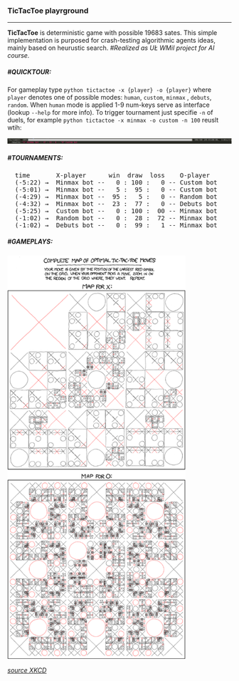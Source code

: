 ### TicTacToe playrground
-------
**TicTacToe** is deterministic game with possible 19683 sates. This simple implementation is purposed for crash-testing algorithmic agents ideas, mainly based on heurustic search. *#Realized as UŁ WMiI project for AI course.*

##### #**QUICKTOUR**:

For gameplay type `python tictactoe -x {player} -o {player}` where `player` denotes one of possible modes: `human`, `custom`, `minmax` , `debuts`, `random`. When `human` mode is applied 1-9 num-keys serve as interface (lookup `--help` for more info). To trigger tournament just specifie `-n` of duels, for example `python tictactoe -x minmax -o custom -n 100` reuslt wtih:

<img src="./bar.png" >


##### #**TOURNAMENTS**: 
  <pre>
  time       X-player      win  draw  loss    O-player
  (-5:22) &#8594;  Minmax bot --   0 : 100 :   0 -- Custom bot
  (-5:01) &#8594;  Minmax bot --   5 :  95 :   0 -- Custom bot
  (-4:29) &#8594;  Minmax bot --  95 :   5 :   0 -- Random bot
  (-4:32) &#8594;  Minmax bot --  23 :  77 :   0 -- Debuts bot
  (-5:25) &#8594;  Custom bot --   0 : 100 :  00 -- Minmax bot
  (-1:02) &#8594;  Random bot --   0 :  28 :  72 -- Minmax bot
  (-1:02) &#8594;  Debuts bot --   0 :  99 :   1 -- Minmax bot</pre>

##### #**GAMEPLAYS**:
<img src="./xkcd_xo.png" alt="XKCD" width="400">

[*source XKCD*](https://xkcd.com/832/)
